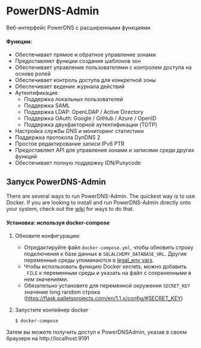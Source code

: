 # PowerDNS-Admin

Веб-интерфейс PowerDNS с расширенными функциями

#### Функции:

- Обеспечивает прямое и обратное управление зонами
- Предоставляет функции создания шаблонов зон
- Обеспечивает управление пользователями с контролем доступа на основе ролей
- Обеспечивает контроль доступа для конкретной зоны
- Обеспечивает ведение журнала действий
- Аутентификация:
   - Поддержка локальных пользователей
   - Поддержка SAML
   - Поддержка LDAP: OpenLDAP / Active Directory
   - Поддержка OAuth: Google / GitHub / Azure / OpenID
   - Поддержка двухфакторной аутентификации (TOTP)
- Настройка службы DNS и мониторинг статистики
- Поддержка протокола DynDNS 2
- Простое редактирование записи IPv6 PTR
- Предоставляет API для управления зонами и записями среди других функций
- Обеспечивает полную поддержку IDN/Punycode

## Запуск PowerDNS-Admin

There are several ways to run PowerDNS-Admin. The quickest way is to use Docker.
If you are looking to install and run PowerDNS-Admin directly onto your system, check out
the [wiki](https://github.com/PowerDNS-Admin/PowerDNS-Admin/blob/master/docs/wiki/) for ways to do that.

#### Установка: используя docker-compose

1. Обновите конфигурацию   
   * Отредактируйте файл `docker-compose.yml`, чтобы обновить строку подключения к базе данных в `SQLALCHEMY_DATABASE_URL`.
   Другие переменные среды упоминаются в [legal_env vars](configs/docker_config.py).
   * Чтобы использовать функцию Docker secrets, можно добавить `_FILE` к переменным среды и указать на файл с сохраненными в нем значениями.   
   * Обязательно установите для переменной окружения `SECRET_KEY` значение long random строка (https://flask.palletsprojects.com/en/1.1.x/config/#SECRET_KEY)

2. Запустите контейнер docker
   ```
   $ docker-compose
   ```

Затем вы можете получить доступ к PowerDNSAdmin, указав в своем браузере на http://localhost:9191